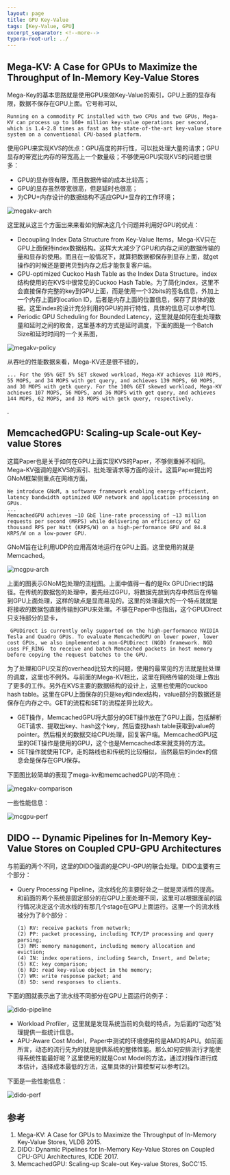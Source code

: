 ```yaml
---
layout: page
title: GPU Key-Value
tags: [Key-Value, GPU]
excerpt_separator: <!--more-->
typora-root-url: ../
---
```


## Mega-KV: A Case for GPUs to Maximize the Throughput of In-Memory Key-Value Stores
 Mega-Key的基本思路就是使用GPU来做Key-Value的索引，GPU上面的显存有限，数据不保存在GPU上面。它号称可以,

  ```
  Running on a commodity PC installed with two CPUs and two GPUs, Mega-KV can process up to 160+ million key-value operations per second, which is 1.4-2.8 times as fast as the state-of-the-art key-value store system on a conventional CPU-based platform.
  ```

 使用GPU来实现KVS的优点：GPU高度的并行性，可以批处理大量的请求；GPU显存的带宽比内存的带宽高上一个数量级；不够使用GPU实现KVS的问题也很多：

* GPU的显存很有限，而且数据传输的成本比较高；
* GPU的显存虽然带宽很高，但是延时也很高；
* 为CPU+内存设计的数据结构不适应GPU+显存的工作环境；

![megakv-arch](/assets/img/megakv-arch.png)

这里就从这三个方面出来来看如何解决这几个问题并利用好GPU的优点：

* Decoupling Index Data Structure from Key-Value Items，Mega-KV只在GPU上面保持index数据结构。这样大大减少了GPU和内存之间的数据传输的量和显存的使用。而且在一般情况下，就算把数据都保存到显存上面，就get操作的时候还是要拷贝到内存之后才能恢复客户端。
* GPU-optimized Cuckoo Hash Table as the Index Data Structure。index结构使用的在KVS中很常见的Cuckoo Hash Table。为了简化index，这里不会直接保存完整的key到GPU上面，而是使用一个32bits的签名信息，外加上一个内存上面的location ID，后者是内存上面的位置信息，保存了具体的数据。这里index的设计充分利用的GPU的并行特性，具体的信息可以参考[1].
* Periodic GPU Scheduling for Bounded Latency，这里就是如何在批处理数量和延时之间的取舍，这里基本的方式是延时调度，下面的图是一个Batch Size和延时时间的一个关系图，

![megakv-policy](/assets/img/megakv-policy.png)

从吞吐的性能数据来看，Mega-KV还是很不错的，

```
... For the 95% GET 5% SET skewed workload, Mega-KV achieves 110 MOPS, 55 MOPS, and 34 MOPS with get query, and achieves 139 MOPS, 60 MOPS, and 30 MOPS with getk query. For the 100% GET skewed workload, Mega-KV achieves 107 MOPS, 56 MOPS, and 36 MOPS with get query, and achieves 144 MOPS, 62 MOPS, and 33 MOPS with getk query, respectively. 
```

.

## MemcachedGPU: Scaling-up Scale-out Key-value Stores

  这篇Paper也是关于如何在GPU上面实现KVS的Paper，不够侧重掉不相同。Mega-KV强调的是KVS的索引、批处理请求等方面的设计。这篇Paper提出的GNoM框架侧重点在网络方面，

```
We introduce GNoM, a software framework enabling energy-efficient, latency bandwidth optimized UDP network and application processing on GPUs.
...
MemcachedGPU achieves ∼10 GbE line-rate processing of ∼13 million requests per second (MRPS) while delivering an efficiency of 62 thousand RPS per Watt (KRPS/W) on a high-performance GPU and 84.8 KRPS/W on a low-power GPU.
```

GNoM旨在让利用UDP的应用高效地运行在GPU上面。这里使用的就是Memcached。

![mcgpu-arch](/assets/img/mcgpu-arch.png)

  上面的图表示GNoM包处理的流程图。上面中值得一看的是Rx GPUDriect的路径。在传统的数据包的处理中，要先经过GPU，将数据先放到内存中然后在传输到GPU上面处理，这样的缺点是显而易见的。这里的处理最大的一个特点就就是将接收的数据包直接传输到GPU来处理。不够在Paper中也指出，这个GPUDirect只支持部分的显卡，

```
 GPUDirect is currently only supported on the high-performance NVIDIA Tesla and Quadro GPUs. To evaluate MemcachedGPU on lower power, lower cost GPUs, we also implemented a non-GPUDirect (NGD) framework. NGD uses PF_RING  to receive and batch Memcached packets in host memory before copying the request batches to the GPU. 
```

 为了处理和GPU交互的overhead比较大的问题，使用的最常见的方法就是批处理的调度，这里也不例外。与前面的Mega-KV相比，这里在网络传输的处理上做出了更多的工作。另外在KVS主要的数据结构的设计上，这里也使用的cuckoo hash table。这里在GPU上面保存的只是key和index结构，value部分的数据还是保存在内存之中。GET的流程和SET的流程差异比较大。

* GET操作，MemcachedGPU将大部分的GET操作放在了GPU上面，包括解析GET请求、提取出key、hash这个key，然后查找hash table获取到value的pointer。然后相关的数据交给CPU处理，回复客户端。MemcachedGPU这里的GET操作是使用的GPU，这个也是Memcached本来就支持的方法。
* SET操作就使用TCP，走的路线也和传统的比较相似，当然最后的index的信息会是保存在GPU保存。

下面图比较简单的表现了mega-kv和memcachedGPU的不同点：

![megakv-comparison](/assets/img/megakv-comparison.png)

一些性能信息：

![mcgpu-perf](/assets/img/mcgpu-perf.png) 

## DIDO -- Dynamic Pipelines for In-Memory Key-Value Stores on Coupled CPU-GPU Architectures

  与前面的两个不同，这里的DIDO强调的是CPU-GPU的联合处理。DIDO主要有三个部分：

* Query Processing Pipeline，流水线化的主要好处之一就是灵活性的提高。和前面的两个系统是固定部分的在GPU上面处理不同，这里可以根据面前的运行情况决定这个流水线的有那几个stage在GPU上面运行。这里一个的流水线被分为了8个部分：

  ```
  (1) RV: receive packets from network; 
  (2) PP: packet processing, including TCP/IP processing and query parsing; 
  (3) MM: memory management, including memory allocation and eviction; 
  (4) IN: index operations, including Search, Insert, and Delete; 
  (5) KC: key comparison; 
  (6) RD: read key-value object in the memory; 
  (7) WR: write response packet; and 
  (8) SD: send responses to clients.
  ```

下面的图就表示出了流水线不同部分在GPU上面运行的例子：

![dido-pipeline](/assets/img/dido-pipeline.png)

* Workload Profiler，这里就是发现系统当前的负载的特点，为后面的“动态”处理提供一些统计信息。
* APU-Aware Cost Model，Paper中测试的环境使用的是AMD的APU。如前面所言，动态的流行先为的就是提供系统的整体性能。那么如何安排流行才能使得系统性能最好呢？这里使用的就是Cost Model的方法，通过对操作进行成本估计，选择成本最低的方法，这里具体的计算模型可以参考[2]。

下面是一些性能信息：

![dido-perf](/assets/img/dido-perf.png)

## 参考

1. Mega-KV: A Case for GPUs to Maximize the Throughput of In-Memory Key-Value Stores, VLDB 2015.
2. DIDO: Dynamic Pipelines for In-Memory Key-Value Stores on Coupled CPU-GPU Architectures, ICDE 2017.
3. MemcachedGPU: Scaling-up Scale-out Key-value Stores, SoCC'15.